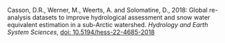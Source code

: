 ﻿Casson, D.R., Werner, M., Weerts, A. and Solomatine, D., 2018: Global re-analysis datasets to improve hydrological assessment and snow water equivalent estimation in a sub-Arctic watershed. _Hydrology and Earth System Sciences_, [doi: 10.5194/hess-22-4685-2018](https://doi.org/10.5194/hess-22-4685-2018)
